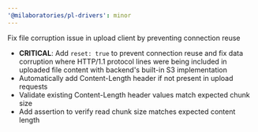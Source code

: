 ```yaml
---
'@milaboratories/pl-drivers': minor
---
```


Fix file corruption issue in upload client by preventing connection reuse

- **CRITICAL**: Add `reset: true` to prevent connection reuse and fix data corruption where HTTP/1.1 protocol lines were being included in uploaded file content with backend's built-in S3 implementation
- Automatically add Content-Length header if not present in upload requests
- Validate existing Content-Length header values match expected chunk size
- Add assertion to verify read chunk size matches expected content length
